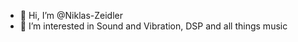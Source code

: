 - 👋 Hi, I’m @Niklas-Zeidler
- 👀 I’m interested in Sound and Vibration, DSP and all things music


<!---
Niklas-Zeidler/Niklas-Zeidler is a ✨ special ✨ repository because its `README.md` (this file) appears on your GitHub profile.
You can click the Preview link to take a look at your changes.
--->
